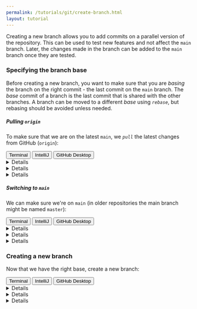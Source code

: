 ```yaml
---
permalink: /tutorials/git/create-branch.html
layout: tutorial
---
```

Creating a new branch allows you to add commits on a parallel version of the repository.
This can be used to test new features and not affect the `main` branch.
Later, the changes made in the branch can be added to the `main` branch once they are tested.

### Specifying the branch base
Before creating a new branch, you want to make sure that you are _basing_ the branch on the right commit - the last commit on the `main` branch. The _base_ commit of a branch is the last commit that is shared with the other branches. A branch can be moved to a different _base_ using _`rebase`_, but rebasing should be avoided unless needed. 

##### Pulling `origin`
To make sure that we are on the latest `main`, we _`pull`_ the latest changes from GitHub (`origin`):

<div class="tab">
  <button class="tablinks" onclick="switchTo(event, 'cmd-pull')">Terminal</button>
  <button class="tablinks" onclick="switchTo(event, 'ij-pull')">IntelliJ</button>
  <button class="tablinks" onclick="switchTo(event, 'ghd-pull')">GitHub Desktop</button>
</div>

<details id="cmd-pull">

```ps
git pull origin
```

</details>
<details id="ghd-pull">

![](img/ghd-pull.png)

Click `Fetch Origin`.

</details>
<details id="ij-pull">

The current branch name should be in the bottom-left corner.

![](img/ij-pull.png)

If prompted, select `Rebase`.

</details>

##### Switching to `main`
We can make sure we're on `main` (in older repositories the main branch might be named `master`):

<div class="tab">
  <button class="tablinks" onclick="switchTo(event, 'cmd-switch')">Terminal</button>
  <button class="tablinks" onclick="switchTo(event, 'ij-switch')">IntelliJ</button>
  <button class="tablinks" onclick="switchTo(event, 'ghd-switch')">GitHub Desktop</button>
</div>

<details id="cmd-switch">

This command in any console (CMD, Powershell, Bash) will switch to the `main` branch.
```ps
git switch main
```

</details>
<details id="ghd-switch">

![](img/ghd-branch.png)

If a different branch name is displayed, switch to `main` by clicking on the display and selecting
`main`.

</details>
<details id="ij-switch">

The current branch name should be in the bottom-left corner.

![](img/ij-branch.png)

If a different branch name is displayed, switch to `main` by opening the Branches panel (click on
the branch name) and then select `main > Checkout`.

</details>

### Creating a new branch
Now that we have the right base, create a new branch:

<div class="tab">
  <button class="tablinks" onclick="switchTo(event, 'cmd-create')">Terminal</button>
  <button class="tablinks" onclick="switchTo(event, 'ij-create')">IntelliJ</button>
  <button class="tablinks" onclick="switchTo(event, 'ghd-create')">GitHub Desktop</button>
</div>

<details id="cmd-create">

This command will create a new branch named `mybranch` based on the current one.
```ps
git switch -c mybranch
```

</details>
<details id="ghd-create">

![](img/ghd-create-branch.png)

Click `New Branch` and enter the name for the new branch.

</details>
<details id="ij-create">

Open `Git > New Branch` from the top menu, and enter a name for the new branch. 
Leave the `Checkout Branch` checkbox selected - otherwise you won't be switched to the new branch. 

</details>

<br/>